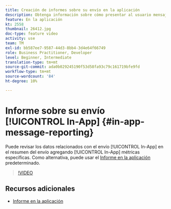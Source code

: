 ```yaml
---
title: Creación de informes sobre su envío en la aplicación
description: Obtenga información sobre cómo presentar al usuario mensajes en la aplicación contextualmente relevantes en respuesta al comportamiento de un cliente en tiempo real dentro de la aplicación móvil.
feature: En la aplicación
kt: 2558
thumbnail: 26412.jpg
doc-type: feature video
activity: use
team: TM
exl-id: bb587ee7-9587-44d3-8bb4-3d4e64f66749
role: Business Practitioner, Developer
level: Beginner, Intermediate
translation-type: tm+mt
source-git-commit: ada0b029245190f53d58fa93c79c161719bfe9fd
workflow-type: tm+mt
source-wordcount: '84'
ht-degree: 10%

---
```


# Informe sobre su envío [!UICONTROL In-App] {#in-app-message-reporting}

Puede revisar los datos relacionados con el envío [!UICONTROL In-App] en el resumen del envío agregando [!UICONTROL In-App] métricas específicas. Como alternativa, puede usar el [Informe en la aplicación](https://docs.adobe.com/content/help/en/campaign-standard/using/reporting/list-of-reports/in-app-report.html) predeterminado.

>[!VIDEO](https://video.tv.adobe.com/v/26412?quality=12)

## Recursos adicionales

* [Informe en la aplicación](https://docs.adobe.com/content/help/en/campaign-standard/using/reporting/list-of-reports/in-app-report.html)

